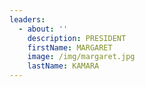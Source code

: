 ```yaml
---
leaders:
  - about: ''
    description: PRESIDENT
    firstName: MARGARET
    image: /img/margaret.jpg
    lastName: KAMARA
---
```


